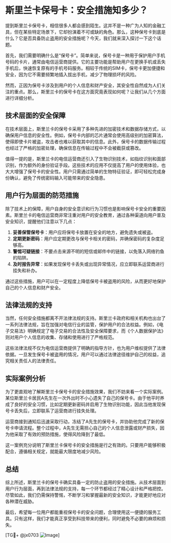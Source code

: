 # 斯里兰卡保号卡：安全措施知多少？

提到斯里兰卡保号卡，相信很多人都会感到陌生。这并不是一种广为人知的金融工具，但在某些特定场景下，它却扮演着不可或缺的角色。那么，这种保号卡到底是什么？它是否具备防止盗用的安全措施呢？今天，我们就来深入探讨一下这个话题。

首先，我们需要明确什么是“保号卡”。简单来说，保号卡是一种用于保护用户手机号码的卡片，通常由电信运营商提供。它的主要功能是帮助用户在更换手机或丢失手机后，快速恢复原有的手机号码服务。相较于传统的SIM卡，保号卡更加便捷和安全，因为它不需要频繁地插入拔出手机，减少了物理损坏的风险。

然而，正因为保号卡涉及到用户的个人信息和财产安全，其安全性自然成为人们关注的重点。那么，斯里兰卡的保号卡在这方面究竟表现如何呢？让我们从几个方面进行详细分析。

## 技术层面的安全保障

在技术层面上，斯里兰卡的保号卡采用了多种先进的加密技术和数据存储方式，以确保用户信息的安全性。例如，保号卡内部的芯片通常会使用高级别的加密算法，使得即使卡片被盗，攻击者也难以获取其中的信息。此外，保号卡的数据传输过程也经过了严格的加密处理，确保信息在传输过程中不会被截获或篡改。

值得一提的是，斯里兰卡的电信运营商还引入了生物识别技术，如指纹识别和面部识别，作为额外的身份验证手段。这些技术的应用不仅提高了用户的使用体验，也大大增强了保号卡的安全性。用户只需通过简单的生物特征验证，即可轻松完成身份确认，避免了传统密码输入可能带来的安全隐患。

## 用户行为层面的防范措施

除了技术上的保障，用户自身的安全意识和行为习惯也是影响保号卡安全的重要因素。斯里兰卡的电信运营商非常注重对用户的安全教育，通过各种渠道向用户普及安全知识，提醒他们注意以下几点：

1. **妥善保管保号卡**：用户应将保号卡放置在安全的地方，避免遗失或被盗。
2. **定期更新密码**：用户应定期更改与保号卡相关的密码，并确保密码的复杂度足够高。
3. **警惕可疑链接**：不要点击来源不明的短信或邮件中的链接，以免落入网络钓鱼的陷阱。
4. **及时报告异常**：如果发现保号卡丢失或出现异常情况，应立即联系运营商进行挂失和补办。

通过这些措施，用户可以在一定程度上降低保号卡被盗用的风险，从而更好地保护自己的个人信息和财产安全。

## 法律法规的支持

当然，任何安全措施都离不开法律法规的支持。斯里兰卡政府和相关机构也出台了一系列法律法规，旨在加强对电信行业的监管，保护用户的合法权益。例如，《电子交易法》明确规定了电子交易的合法性及安全保障要求，而《个人数据保护法》则对用户个人信息的收集、存储和使用进行了严格规范。

这些法律法规不仅为电信运营商提供了明确的指导方针，也为用户维权提供了法律依据。一旦发生保号卡被盗用的情况，用户可以通过法律途径维护自己的权益，追究相关责任人的法律责任。

## 实际案例分析

为了更直观地了解斯里兰卡保号卡的安全措施效果，我们不妨来看一个实际案例。某位斯里兰卡居民A先生在一次外出时不小心遗失了自己的保号卡。由于他平时养成了良好的安全习惯，比如定期更新密码并启用了生物识别功能，因此当他发现保号卡丢失后，立即联系了运营商进行挂失处理。

运营商接到通知后迅速采取行动，冻结了A先生的保号卡，并协助他完成了新的保号卡申请流程。整个过程中，A先生无需担心自己的个人信息泄露或财产损失，因为他采取了有效的预防措施，使得风险降到了最低。

这一案例充分说明了斯里兰卡保号卡的安全措施是行之有效的。只要用户能够积极配合，遵循相关规定，就能最大限度地减少风险。

## 总结

综上所述，斯里兰卡的保号卡确实具备一定的防止盗用的安全措施。从技术层面到用户行为层面，再到法律法规的支持，每一个环节都经过了精心设计和严格把控。尽管如此，我们仍需保持警惕，不断学习和掌握最新的安全知识，才能更好地应对各种潜在威胁。

最后，希望每一位用户都能重视保号卡的安全问题，合理使用这一便捷的服务工具。只有这样，我们才能真正享受到科技带来的便利，同时避免不必要的麻烦和损失。

[TG💪+ @jx0703 ![Image](https://github.com/user-attachments/assets/dbca1d08-cadb-493c-b0ec-ad6f7a83f270)]